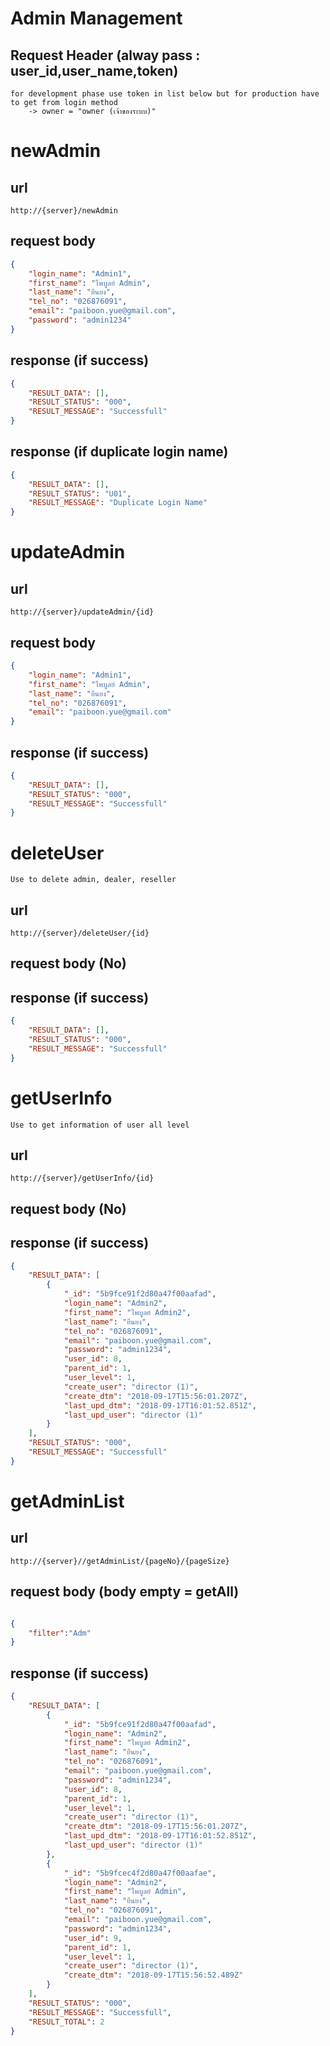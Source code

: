 # Admin Management

## Request Header (alway pass : user_id,user_name,token) 
    for development phase use token in list below but for production have to get from login method 
        -> owner = "owner (เจ้าของระบบ)" 

# newAdmin

## url
    http://{server}/newAdmin 

## request body
```json
{
    "login_name": "Admin1",
    "first_name": "ไพบูลย์ Admin",
    "last_name": "ยืนยง",
    "tel_no": "026876091",
    "email": "paiboon.yue@gmail.com",
    "password": "admin1234"
}
```
## response (if success)

```json
{
    "RESULT_DATA": [],
    "RESULT_STATUS": "000",
    "RESULT_MESSAGE": "Successfull"
}

```

## response (if duplicate login name)

```json
{
    "RESULT_DATA": [],
    "RESULT_STATUS": "U01",
    "RESULT_MESSAGE": "Duplicate Login Name"
}

```

# updateAdmin

## url
    http://{server}/updateAdmin/{id}

## request body
```json
{
    "login_name": "Admin1",
    "first_name": "ไพบูลย์ Admin",
    "last_name": "ยืนยง",
    "tel_no": "026876091",
    "email": "paiboon.yue@gmail.com"
}
```
## response (if success)

```json
{
    "RESULT_DATA": [],
    "RESULT_STATUS": "000",
    "RESULT_MESSAGE": "Successfull"
}
```
# deleteUser
    Use to delete admin, dealer, reseller

## url
    http://{server}/deleteUser/{id}

## request body (No)

## response (if success)

```json
{
    "RESULT_DATA": [],
    "RESULT_STATUS": "000",
    "RESULT_MESSAGE": "Successfull"
}
```

# getUserInfo
    Use to get information of user all level

## url
    http://{server}/getUserInfo/{id}

## request body (No)

## response (if success)

```json
{
    "RESULT_DATA": [
        {
            "_id": "5b9fce91f2d80a47f00aafad",
            "login_name": "Admin2",
            "first_name": "ไพบูลย์ Admin2",
            "last_name": "ยืนยง",
            "tel_no": "026876091",
            "email": "paiboon.yue@gmail.com",
            "password": "admin1234",
            "user_id": 8,
            "parent_id": 1,
            "user_level": 1,
            "create_user": "director (1)",
            "create_dtm": "2018-09-17T15:56:01.207Z",
            "last_upd_dtm": "2018-09-17T16:01:52.851Z",
            "last_upd_user": "director (1)"
        }
    ],
    "RESULT_STATUS": "000",
    "RESULT_MESSAGE": "Successfull"
}

```


# getAdminList

## url
    http://{server}//getAdminList/{pageNo}/{pageSize}

## request body (body empty = getAll)

```json

{    
	"filter":"Adm"
}

```

## response (if success)

```json
{
    "RESULT_DATA": [
        {
            "_id": "5b9fce91f2d80a47f00aafad",
            "login_name": "Admin2",
            "first_name": "ไพบูลย์ Admin2",
            "last_name": "ยืนยง",
            "tel_no": "026876091",
            "email": "paiboon.yue@gmail.com",
            "password": "admin1234",
            "user_id": 8,
            "parent_id": 1,
            "user_level": 1,
            "create_user": "director (1)",
            "create_dtm": "2018-09-17T15:56:01.207Z",
            "last_upd_dtm": "2018-09-17T16:01:52.851Z",
            "last_upd_user": "director (1)"
        },
        {
            "_id": "5b9fcec4f2d80a47f00aafae",
            "login_name": "Admin2",
            "first_name": "ไพบูลย์ Admin",
            "last_name": "ยืนยง",
            "tel_no": "026876091",
            "email": "paiboon.yue@gmail.com",
            "password": "admin1234",
            "user_id": 9,
            "parent_id": 1,
            "user_level": 1,
            "create_user": "director (1)",
            "create_dtm": "2018-09-17T15:56:52.489Z"
        }
    ],
    "RESULT_STATUS": "000",
    "RESULT_MESSAGE": "Successfull",
    "RESULT_TOTAL": 2
}

```
